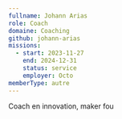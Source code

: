 ```yaml
---
fullname: Johann Arias
role: Coach
domaine: Coaching
github: johann-arias
missions:
  - start: 2023-11-27
    end: 2024-12-31
    status: service
    employer: Octo
memberType: autre
---
```

Coach en innovation, maker fou